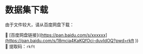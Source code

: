 # 数据集下载
由于文件较大，请从百度网盘下载：

🔗 [百度网盘链接]((https://pan.baidu.com/s/xxxxxx](https://pan.baidu.com/s/18mcia4KaKQfOci-duvIdOQ?pwd=rkft ))  
🔑 提取码：`rkft`

